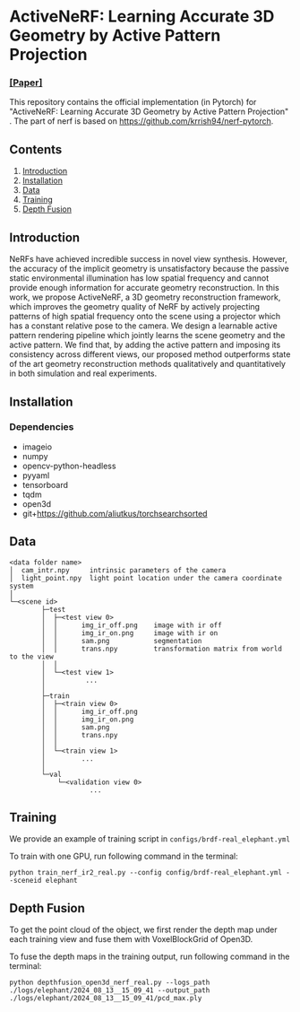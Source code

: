 # ActiveNeRF: Learning Accurate 3D Geometry by Active Pattern Projection
### [[Paper]]()
This repository contains the official implementation (in Pytorch) for "ActiveNeRF: Learning Accurate 3D Geometry by Active Pattern Projection" . The part of nerf is based on https://github.com/krrish94/nerf-pytorch. 

<!-- ### Citation -->


## Contents
1. [Introduction](#Introduction)
2. [Installation](#Installation)
3. [Data](#Data)
4. [Training](#Training)
5. [Depth Fusion](#Depth)

## Introduction
NeRFs have achieved incredible success in novel view synthesis. However, the accuracy of the implicit geometry is unsatisfactory because the passive static environmental illumination has low spatial frequency and cannot provide enough information for accurate geometry reconstruction. In this work, we propose ActiveNeRF, a 3D geometry reconstruction framework, which improves the geometry quality of NeRF by actively projecting patterns of high spatial frequency onto the scene using a projector which has a constant relative pose to the camera. We design a learnable active pattern rendering pipeline which jointly learns the scene geometry and the active pattern. We find that, by adding the active pattern and imposing its consistency across different views, our proposed method outperforms state of the art geometry reconstruction methods qualitatively and quantitatively in both simulation and real experiments. 

## Installation
### Dependencies
- imageio
- numpy
- opencv-python-headless
- pyyaml
- tensorboard
- tqdm
- open3d
- git+https://github.com/aliutkus/torchsearchsorted


## Data
```
<data folder name>
│  cam_intr.npy     intrinsic parameters of the camera
│  light_point.npy  light point location under the camera coordinate system
│
└─<scene id>
        ├─test
        │  ├─<test view 0>
        │  │      img_ir_off.png    image with ir off
        │  │      img_ir_on.png     image with ir on
        │  │      sam.png           segmentation
        │  │      trans.npy         transformation matrix from world to the view
        │  │
        │  └─<test view 1>
        │          ...
        │
        ├─train
        │  ├─<train view 0>
        │  │      img_ir_off.png
        │  │      img_ir_on.png
        │  │      sam.png
        │  │      trans.npy
        │  │
        │  └─<train view 1>
        │         ...
        │
        └─val
            └─<validation view 0>
                    ...
```

## Training
We provide an example of training script in `configs/brdf-real_elephant.yml`

To train with one GPU, run following command in the terminal:
```
python train_nerf_ir2_real.py --config config/brdf-real_elephant.yml --sceneid elephant
```

## Depth Fusion
To get the point cloud of the object, we first render the depth map under each training view and fuse them with VoxelBlockGrid of Open3D. 

To fuse the depth maps in the training output, run following command in the terminal:

```
python depthfusion_open3d_nerf_real.py --logs_path ./logs/elephant/2024_08_13__15_09_41 --output_path ./logs/elephant/2024_08_13__15_09_41/pcd_max.ply
```
